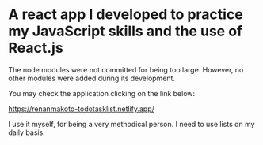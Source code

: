 # A react app I developed to practice my JavaScript skills and the use of React.js

The node modules were not committed for being too large. However, no other modules were added during its development.

You may check the application clicking on the link below:

https://renanmakoto-todotasklist.netlify.app/

I use it myself, for being a very methodical person. I need to use lists on my daily basis.
